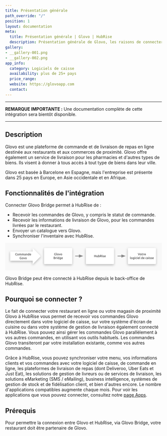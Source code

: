 ```yaml
---
title: Présentation générale
path_override: "/"
position: 1
layout: documentation
meta:
  title: Présentation générale | Glovo | HubRise
  description: Présentation générale de Glovo, les raisons de connecter Glovo à HubRise et les fonctionnalités de l'intégration avec HubRise.
gallery:
- __gallery-001.png
- __gallery-002.png
app_info:
  category: Logiciels de caisse
  availability: plus de 25+ pays
  price_range: 
  website: https://glovoapp.com
  contact: 
---
```


---

**REMARQUE IMPORTANTE :** Une documentation complète de cette intégration sera bientôt disponible.

---

## Description

Glovo est une plateforme de commande et de livraison de repas en ligne destinée aux restaurants et aux commerces de proximité. Glovo offre également un service de livraison pour les pharmacies et d'autres types de biens. Ils visent à donner à tous accès à tout type de biens dans leur ville.

Glovo est basée à Barcelone en Espagne, mais l'entreprise est présente dans 25 pays en Europe, en Asie occidentale et en Afrique.

## Fonctionnalités de l'intégration

Connecter Glovo Bridge permet à HubRise de :

- Recevoir les commandes de Glovo, y compris le statut de commande.
- Recevoir les informations de livraison de Glovo, pour les commandes livrées par le restaurant.
- Envoyer un catalogue vers Glovo.
- Synchroniser l'inventaire avec HubRise.

![Schéma du flux de connexion entre Glovo, Glovo Bridge et HubRise](./images/000-2x-glovo-connection-diagram.png)

Glovo Bridge peut être connecté à HubRise depuis le back-office de HubRise.

## Pourquoi se connecter ?

Le fait de connecter votre restaurant en ligne ou votre magasin de proximité Glovo à HubRise vous permet de recevoir vos commandes Glovo directement dans votre logiciel de caisse, sur votre système d'écran de cuisine ou dans votre système de gestion de livraison également connecté à HubRise. Vous pouvez ainsi gérer les commandes Glovo parallèlement à vos autres commandes, en utilisant vos outils habituels. Les commandes Glovo transiteront par votre installation existante, comme vos autres commandes.

Grâce à HubRise, vous pouvez synchroniser votre menu, vos informations clients et vos commandes avec votre logiciel de caisse, de commande en ligne, les plateformes de livraison de repas (dont Deliveroo, Uber Eats et Just Eat), les solutions de gestion de livreurs ou de services de livraison, les solutions eMarketing (SMS / eMailing), business intelligence, systèmes de gestion de stock et de fidélisation client, et bien d'autres encore. Le nombre d'applications compatibles augmente chaque mois. Pour voir les applications que vous pouvez connecter, consultez notre [page Apps](/apps).

## Prérequis

Pour permettre la connexion entre Glovo et HubRise, via Glovo Bridge, votre restaurant doit être partenaire de Glovo.
